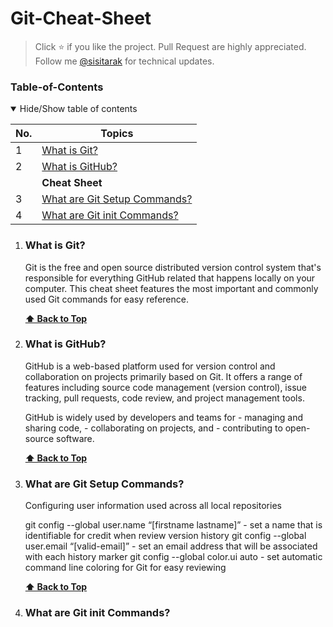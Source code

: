 # Git-Cheat-Sheet

>  Click ⭐ if you like the project. Pull Request are highly appreciated. Follow me [@sisitarak](https://www.linkedin.com/in/sisitarak/) for technical updates.



### Table-of-Contents
<details open>
<summary>
Hide/Show table of contents
</summary>

| No. | Topics                                                                                                                                                                                                     |
| --- | -----------------------------------------------------------------------------------------------------------------------------------------------------------------------------------------------------------|  
| 1   | [What is Git?](#what-is-git)                                                                                                                                                                               |
| 2   | [What is GitHub?](#What-is-github)                                                                                                                                                                         |
|     | **Cheat Sheet**                                                                                                                                                                                            |
| 3   | [What are Git Setup Commands?](#what-are-git-setup-commands)                                                                                                                                               |
| 4   | [What are Git init Commands?](#What-are-git-init-commands)                                                                                                                                                 |



1.  ### What is Git?

    Git is the free and open source distributed version control system that's responsible for everything GitHub related that happens locally on your computer. This cheat sheet features the most important and commonly
    used Git commands for easy reference.

    **[⬆ Back to Top](#table-of-contents)**



2. ### What is GitHub?

   GitHub is a web-based platform used for version control and collaboration on projects primarily based on Git. It offers a range of features including source code management (version control), issue tracking, pull
   requests, code review, and project management tools.

   GitHub is widely used by developers and teams for
       - managing and sharing code,
       - collaborating on projects, and
       - contributing to open-source software.

   **[⬆ Back to Top](#table-of-contents)**



3. ### What are Git Setup Commands?

   Configuring user information used across all local repositories
   
      git config --global user.name “[firstname lastname]”  -  set a name that is identifiable for credit when review version history
      git config --global user.email “[valid-email]”  -  set an email address that will be associated with each history marker
      git config --global color.ui auto  -  set automatic command line coloring for Git for easy reviewing

   **[⬆ Back to Top](#table-of-contents)**



4. ### What are Git init Commands?
